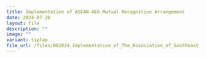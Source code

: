 ```yaml
---
title: Implementation of ASEAN AEO Mutual Recognition Arrangement
date: 2024-07-26
layout: file
description: ""
image: ""
variant: tiptap
file_url: /files/062024_Implementation_of_The_Association_of_Southeast_Asian_Nations__ASEAN__Authorised_Economic_Operator__AEO__Mutual_Recognition_Arrangement__MRA_.pdf
---
```

